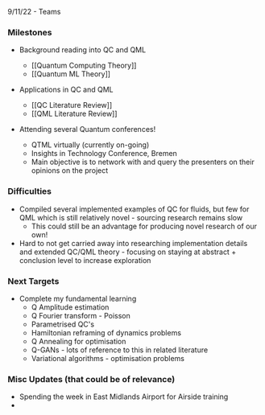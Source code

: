 9/11/22 - Teams

### Milestones

- Background reading into QC and QML
	- [[Quantum Computing Theory]]
	- [[Quantum ML Theory]]

- Applications in QC and QML
	- [[QC Literature Review]]
	- [[QML Literature Review]]

- Attending several Quantum conferences!
	- QTML virtually (currently on-going)
	- Insights in Technology Conference, Bremen
	- Main objective is to network with and query the presenters on their opinions on the project



### Difficulties

- Compiled several implemented examples of QC for fluids, but few for QML which is still relatively novel - sourcing research remains slow
	- This could still be an advantage for producing novel research of our own!
- Hard to not get carried away into researching implementation details and extended QC/QML theory - focusing on staying at abstract + conclusion level to increase exploration



### Next Targets

- Complete my fundamental learning
	- Q Amplitude estimation
	- Q Fourier transform - Poisson
	- Parametrised QC's
	- Hamiltonian reframing of dynamics problems
	- Q Annealing for optimisation
	- Q-GANs - lots of reference to this in related literature
	- Variational algorithms - optimisation problems



### Misc Updates (that could be of relevance)
- Spending the week in East Midlands Airport for Airside training
- 